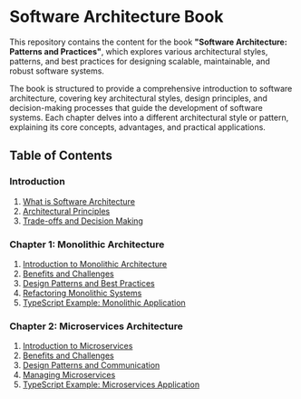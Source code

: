 
# Software Architecture Book

This repository contains the content for the book **"Software Architecture: Patterns and Practices"**, which explores various architectural styles, patterns, and best practices for designing scalable, maintainable, and robust software systems.

The book is structured to provide a comprehensive introduction to software architecture, covering key architectural styles, design principles, and decision-making processes that guide the development of software systems. Each chapter delves into a different architectural style or pattern, explaining its core concepts, advantages, and practical applications.

## Table of Contents

### Introduction
1. [What is Software Architecture](./introduction/1.1_what_is_software_architecture.md)
2. [Architectural Principles](./introduction/1.2_architectural_principles.md)
3. [Trade-offs and Decision Making](./introduction/1.3_trade_offs_and_decision_making.md)

### Chapter 1: Monolithic Architecture
1. [Introduction to Monolithic Architecture](./chapter1_monolithic_architecture/2.1_introduction_to_monolith.md)
2. [Benefits and Challenges](./chapter1_monolithic_architecture/2.2_benefits_and_challenges.md)
3. [Design Patterns and Best Practices](./chapter1_monolithic_architecture/2.3_design_patterns_and_best_practices.md)
4. [Refactoring Monolithic Systems](./chapter1_monolithic_architecture/2.4_refactoring_monolithic_systems.md)
5. [TypeScript Example: Monolithic Application](./chapter1_monolithic_architecture/example/README.md)

### Chapter 2: Microservices Architecture
1. [Introduction to Microservices](./chapter2_microservices_architecture/3.1_introduction_to_microservices.md)
2. [Benefits and Challenges](./chapter2_microservices_architecture/3.2_benefits_and_challenges.md)
3. [Design Patterns and Communication](./chapter2_microservices_architecture/3.3_design_patterns_and_communication.md)
4. [Managing Microservices](./chapter2_microservices_architecture/3.4_managing_microservices.md)
5. [TypeScript Example: Microservices Application](./chapter2_microservices_architecture/example/README.md)
